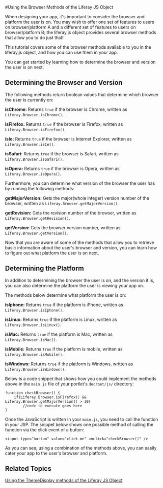 #Using the Browser Methods of the Liferay JS Object

When designing your app, it's important to consider the browser and platform the 
user is on. You may wish to offer one set of features to users on 
browser/platform A and a different set of features to users on browser/platform 
B; the liferay.js object provides several browser methods that allow you to do 
just that! 

This tutorial covers some of the browser methods available to you in the 
liferay.js object, and how you can use them in your app.

You can get started by learning how to determine the browser and version the
user is on next.

## Determining the Browser and Version

The following methods return boolean values that determine which browser the 
user is currently on:

**isChrome:** Returns `true` if the browser is Chrome, written as
`Liferay.Browser.isChrome()`.

**isFirefox:** Returns `true` if the browser is Firefox, written as
`Liferay.Browser.isFirefox()`.

**isIe:** Returns `true` if the browser is Internet Explorer, written as
`Liferay.Browser.isIe()`.

**isSafari:** Returns `true` if the browser is Safari, written as
`Liferay.Browser.isSafari()`.

**isOpera:** Returns `true` if the browser is Opera, written as
`Liferay.Browser.isOpera()`.

Furthermore, you can determine what version of the browser the user has by
running the following methods:

**getMajorVersion:** Gets the major(whole integer) version number of the browser, 
written as `Liferay.Browser.getMajorVersion()`.

**getRevision:** Gets the revision number of the browser, written as
`Liferay.Browser.getRevision()`.

**getVersion:** Gets the browser version number, written as
`Liferay.Browser.getVersion()`.

Now that you are aware of some of the methods that allow you to retrieve basic 
information about the user's browser and version, you can learn how to figure
out what platform the user is on next. 

## Determining the Platform

In addition to determining the browser the user is on, and the version it is,
you can also determine the platform the user is viewing your app on.

The methods below determine what platform the user is on:

**isIphone:** Returns `true` if the platform is iPhone, written as
`Liferay.Browser.isIphone()`.

**isLinux:** Returns `true` if the platform is Linux, written as
`Liferay.Browser.isLinux()`.

**isMac:** Returns `true` if the platform is Mac, written as
`Liferay.Browser.isMac()`.

**isMobile:** Returns `true` if the platform is mobile, written as
`Liferay.Browser.isMobile()`.

**isWindows:** Returns `true` if the platform is Windows, written as
`Liferay.Browser.isWindows()`.

Below is a code snippet that shows how you could implement the methods above in
the `main.js` file of your portlet's `docroot/js/` directory:

    function checkBrowser() {
        if(Liferay.Browser.isFirefox() && Liferay.Browser.getMajorVersion() > 30)
            //code to execute goes here
    }
    
Once the JavaScript is written in your `main.js`, you need to call the function 
in your JSP. The snippet below shows one possible method of calling the function 
via the click event of a button:

    <input type="button" value="click me" onclick="checkBrowser()" />

As you can see, using a combination of the methods above, you can easily cater 
your app to the user's browser and platform.

## Related Topics

[Using the ThemeDisplay methods of the Liferay JS Object](/develop/tutorials/-/knowledge_base/6-2/using-themedisplay-methods-of-liferay-js)
